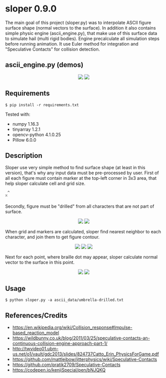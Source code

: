 # sloper 0.9.0
The main goal of this project (sloper.py) was to interpolate ASCII figure surface shape (normal vectors to the surface).
In addition it also contains simple physic engine (ascii_engine.py), that make use of this surface data to simulate hail
(multi rigid bodies). Engine precalculate all simulation steps before running animation. It use Euler method for integration
and "Speculative Contacts" for collision detection.

## ascii_engine.py (demos)
<p align="center">
<img src="./doc/demo1.gif"/>
<img src="./doc/demo3.gif"/>
</p>

## Requirements
```
$ pip install -r requirements.txt
```
Tested with:
- numpy            1.16.3
- tinyarray        1.2.1
- opencv-python    4.1.0.25
- Pillow           6.0.0


## Description
Sloper use very simple method to find surface shape (at least in this version), that's why any input data must be
pre-processed by user. First of all each figure must contain marker at the top-left corner in 3x3 area, that help sloper
calculate cell and grid size.
```
_^
^
```
Secondly, figure must be "drilled" from all characters that are not part of surface.

<p align="center">
<img src="./doc/umbrella_not_drilled.png"/>
<img src="./doc/umbrella_drilled.png"/>
</p>

When grid and markers are calculated, sloper find nearest neighbor to each character, and join them to get figure contour.

<p align="center">
<img src="./doc/ascii_image.png"/>
<img src="./doc/grid_and_markers.png"/>
<img src="./doc/contours.png"/>
</p>

Next for each point, where braille dot may appear, sloper calculate normal vector to the surface in this point.

<p align="center">
<img src="./doc/braille_dots.png"/>
<img src="./doc/normal_vectors.png"/>
</p>

## Usage
```
$ python sloper.py -a ascii_data/umbrella-drilled.txt
```

## References/Credits
- https://en.wikipedia.org/wiki/Collision_response#Impulse-based_reaction_model
- https://wildbunny.co.uk/blog/2011/03/25/speculative-contacts-an-continuous-collision-engine-approach-part-1/
- http://twvideo01.ubm-us.net/o1/vault/gdc2013/slides/824737Catto_Erin_PhysicsForGame.pdf
- https://github.com/mattleibow/jitterphysics/wiki/Speculative-Contacts
- https://github.com/pratik2709/Speculative-Contacts
- https://codepen.io/kenjiSpecial/pen/bNJQKQ
